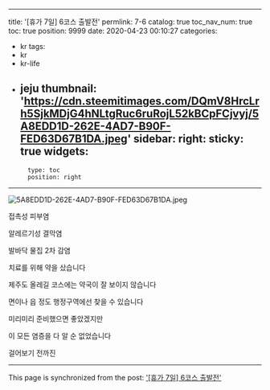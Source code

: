 
---
title: '[휴가 7일] 6코스 출발전'
permlink: 7-6
catalog: true
toc_nav_num: true
toc: true
position: 9999
date: 2020-04-23 00:10:27
categories:
- kr
tags:
- kr
- kr-life
- jeju
thumbnail: 'https://cdn.steemitimages.com/DQmV8HrcLrh5SjkMDjG4hNLtgRuc6ruRojL52kBCpFCjvyj/5A8EDD1D-262E-4AD7-B90F-FED63D67B1DA.jpeg'
sidebar:
    right:
        sticky: true
widgets:
    -
        type: toc
        position: right
---


![5A8EDD1D-262E-4AD7-B90F-FED63D67B1DA.jpeg](https://cdn.steemitimages.com/DQmV8HrcLrh5SjkMDjG4hNLtgRuc6ruRojL52kBCpFCjvyj/5A8EDD1D-262E-4AD7-B90F-FED63D67B1DA.jpeg)

접촉성 피부염

알레르기성 결막염

발바닥 물집 2차 감염

치료를 위해 약을 샀습니다

제주도 올레길 코스에는 약국이 잘 보이지 않습니다

면이나 읍 정도 행정구역에선 찾을 수 있습니다

미리미리 준비했으면 좋았겠지만

이 모든 염증을 다 알 순 없었습니다

걸어보기 전까진

- - -

This page is synchronized from the post: ['[휴가 7일] 6코스 출발전'](https://steemit.com/@coreabeforekorea/7-6)
